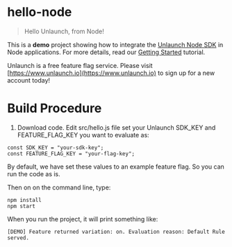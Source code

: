 # hello-node

> Hello Unlaunch, from Node!
 
This is a **demo** project showing how to integrate the [Unlaunch Node SDK](https://github.com/unlaunch/nodejs-sdk) in Node applications.
For more details, read our [Getting Started](https://docs.unlaunch.io/docs/getting-started) tutorial.

Unlaunch is a free feature flag service. Please visit [https://www.unlaunch.io](https://www.unlaunch.io) to sign up for a new account today!

# Build Procedure
1. Download code. Edit src/hello.js file set your Unlaunch SDK_KEY and FEATURE_FLAG_KEY you want to evaluate as: 

```
const SDK_KEY = "your-sdk-key";
const FEATURE_FLAG_KEY = "your-flag-key";
```

By default, we have set these values to an example feature flag. So you can run the code as is.

Then on on the command line, type:

```
npm install
npm start
```

When you run the project, it will print something like:

```
[DEMO] Feature returned variation: on. Evaluation reason: Default Rule served.
```

